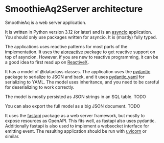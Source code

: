 # SmoothieAq2Server architecture

SmoothieAq is a web server application.

It is written in Python version 3.12 (or later) and is an [asyncio](https://docs.python.org/3.12/library/asyncio.html) application. You should only use packages written for asyncio. It is (mostly) fully typed.

The applications uses reactive patterns for most parts of the implementation. It uses the [aioreactive](https://pypi.org/project/aioreactive/) package to get reactive support on top of asyncion. However, if you are new to reactive programming, it can be a good idea to first read up on [ReactiveX](https://reactivex.io/).

It has a model of @dataclass classes. The application uses the [pydantic](https://docs.pydantic.dev/latest/) package to serialize to JSON and back, and it uses [pydantic_yaml](https://pypi.org/project/pydantic-yaml/) for serializing to YAML. The model uses inheritance, and you need to be careful for deserializing to work correctly.

The model is mostly persisted as JSON strings in an SQL table. TODO

You can also export the full model as a big JSON document. TODO

It uses the [fastapi](https://fastapi.tiangolo.com/) package as a web server framework, but mostly to expose resources as OpenAPI. This fits well, as fastapi also uses pydantic. Additionally fastapi is also used to implement a websocket interface for emitting event. The resulting application should be run with [uvicorn](https://www.uvicorn.org/) or similar.


